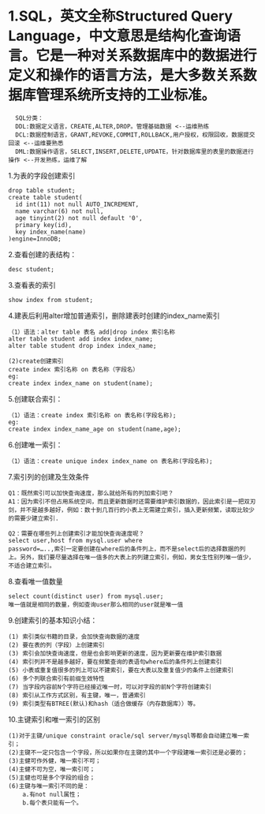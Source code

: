 # 1.SQL，英文全称Structured Query Language，中文意思是结构化查询语言。它是一种对关系数据库中的数据进行定义和操作的语言方法，是大多数关系数据库管理系统所支持的工业标准。
```
  SQL分类：
  DDL:数据定义语言，CREATE,ALTER,DROP。管理基础数据 <--运维熟练
  DCL:数据控制语言，GRANT,REVOKE,COMMIT,ROLLBACK,用户授权，权限回收，数据提交回滚 <--运维要熟悉
  DML:数据操作语言，SELECT,INSERT,DELETE,UPDATE，针对数据库里的表里的数据进行操作 <--开发熟练，运维了解
```

1.为表的字段创建索引
```
drop table student;
create table student(
  id int(11) not null AUTO_INCREMENT,
  name varchar(6) not null,
  age tinyint(2) not null default '0',
  primary key(id),
  key index_name(name)
)engine=InnoDB;
```
  
2.查看创建的表结构：
```
desc student;
```
  
3.查看表的索引
```
show index from student;
```
   
4.建表后利用alter增加普通索引，删除建表时创建的index_name索引
```
（1）语法：alter table 表名 add|drop index 索引名称
alter table student add index index_name;
alter table student drop index index_name;

(2)create创建索引
create index 索引名称 on 表名称（字段名）
eg:
create index index_name on student(name);
```
5.创建联合索引：
```
（1）语法：create index 索引名称 on 表名称(字段名称);
eg:
create index index_name_age on student(name,age);
```     
6.创建唯一索引：
```
（1）语法：create unique index index_name on 表名称(字段名称);
``` 
7.索引列的创建及生效条件
```
Q1：既然索引可以加快查询速度，那么就给所有的列加索引吧？
A1：因为索引不但占用系统空间，而且更新数据时还需要维护索引数据的，因此索引是一把双刃剑，并不是越多越好，例如：数十到几百行的小表上无需建立索引，插入更新频繁，读取比较少的需要少建立索引.

Q2：需要在哪些列上创建索引才能加快查询速度呢？
select user,host from mysql.user where
password=…..,索引一定要创建在where后的条件列上，而不是select后的选择数据的列上。另外，我们要尽量选择在唯一值多的大表上的列建立索引，例如，男女生性别列唯一值少，不适合建立索引。
```

8.查看唯一值数量
```
select count(distinct user) from mysql.user;
唯一值就是相同的数量，例如查询user那么相同的user就是唯一值
```
   
9.创建索引的基本知识小结：
```
(1) 索引类似书籍的目录，会加快查询数据的速度 
(2) 要在表的列（字段）上创建索引 
(3) 索引会加快查询速度，但是也会影响更新的速度，因为更新要在维护索引数据 
(4) 索引列并不是越多越好，要在频繁查询的表语句where后的条件列上创建索引 
(5) 小表或重复值很多的列上可以不建索引，要在大表以及重复值少的条件上创建索引 
(6) 多个列联合索引有前缀生效特性 
(7) 当字段内容前N个字符已经接近唯一时，可以对字段的前N个字符创建索引 
(8) 索引从工作方式区别，有主键，唯一，普通索引 
(9) 索引类型有BTREE(默认)和hash（适合做缓存（内存数据库））等。
```
10.主键索引和唯一索引的区别
```
(1)对于主键/unique constraint oracle/sql server/mysql等都会自动建立唯一索引； 
(2)主键不一定只包含一个字段，所以如果你在主键的其中一个字段建唯一索引还是必要的； 
(3)主健可作外健，唯一索引不可； 
(4)主健不可为空，唯一索引可； 
(5)主健也可是多个字段的组合； 
(6)主键与唯一索引不同的是： 
    a.有not null属性； 
    b.每个表只能有一个。
  
```
